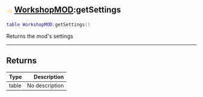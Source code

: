 ## ![shared](../../.gitbook/assets/shared.png) [WorkshopMOD](./readme/workshopmod.md):getSettings

```lua
table WorkshopMOD:getSettings()
```

Returns the mod's settings

------
## Returns

| Type   | Description |
| ------ | ----------: |
| table | No description |

